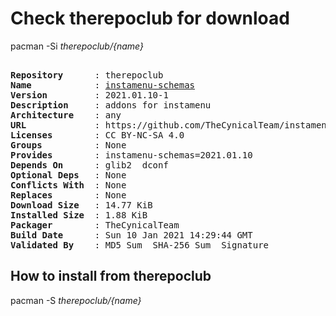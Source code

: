 # Check therepoclub for download

        
pacman -Si *therepoclub/{name}*

<div class="highlight"><pre class="highlight"><text>
<b>Repository</b>      : therepoclub
<b>Name</b>            : <a href='../../x86_64/instamenu-schemas-2021.01.10-1-any.pkg.tar.zst'>instamenu-schemas</a>
<b>Version</b>         : 2021.01.10-1
<b>Description</b>     : addons for instamenu
<b>Architecture</b>    : any
<b>URL</b>             : https://github.com/TheCynicalTeam/instamenu-schemas
<b>Licenses</b>        : CC BY-NC-SA 4.0
<b>Groups</b>          : None
<b>Provides</b>        : instamenu-schemas=2021.01.10
<b>Depends On</b>      : glib2  dconf
<b>Optional Deps</b>   : None
<b>Conflicts With</b>  : None
<b>Replaces</b>        : None
<b>Download Size</b>   : 14.77 KiB
<b>Installed Size</b>  : 1.88 KiB
<b>Packager</b>        : TheCynicalTeam <wayne6324@gmail.com>
<b>Build Date</b>      : Sun 10 Jan 2021 14:29:44 GMT
<b>Validated By</b>    : MD5 Sum  SHA-256 Sum  Signature
</text></pre></div>

## How to install from therepoclub

        
pacman -S *therepoclub/{name}*
